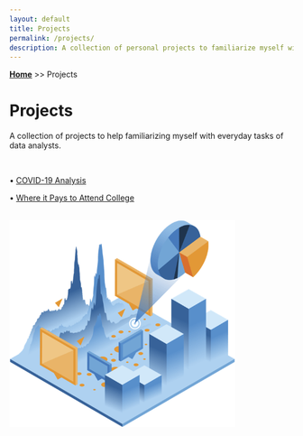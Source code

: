 ```yaml
---
layout: default
title: Projects
permalink: /projects/
description: A collection of personal projects to familiarize myself with everyday tasks of data analysts.
---
```

**[Home](../)** >> Projects
# Projects

A collection of projects to help familiarizing myself with everyday tasks of data analysts.

<br>

• [COVID-19 Analysis](../projects/covid_19_analysis/Covid-data-analysis.html)

• [Where it Pays to Attend College](#)

<br>

<img src="/projects/projects_page_image.png" alt="projects_page_image" width="400">
